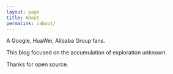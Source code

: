```yaml
---
layout: page
title: About
permalink: /about/
---
```



A Google, HuaWei, Alibaba Group fans.

This blog focused on the accumulation of exploration unknown.

Thanks for open source.
